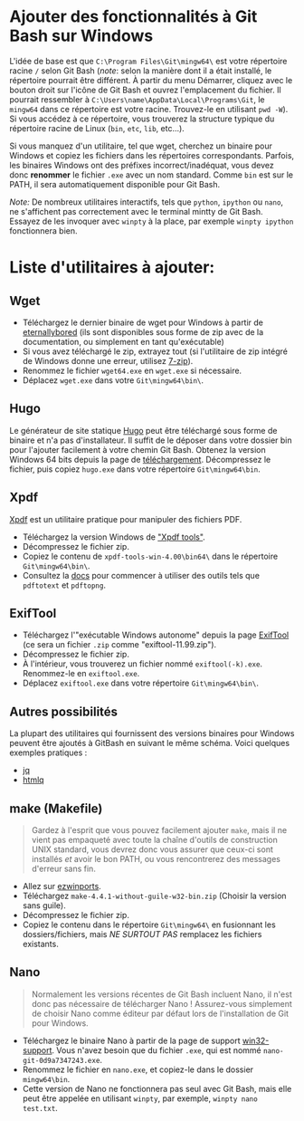 # Ajouter des fonctionnalités à Git Bash sur Windows

L'idée de base est que `C:\Program Files\Git\mingw64\` est votre répertoire racine `/` selon Git Bash (*note*: selon la manière dont il a était installé, le répertoire pourrait être différent. À partir du menu Démarrer, cliquez avec le bouton droit sur l'icône de Git Bash et ouvrez l'emplacement du fichier. Il pourrait ressembler à `C:\Users\name\AppData\Local\Programs\Git`, le `mingw64` dans ce répertoire est votre racine. Trouvez-le en utilisant `pwd -W`).
Si vous accédez à ce répertoire, vous trouverez la structure typique du répertoire racine de Linux (`bin`, `etc`, `lib`, etc...). 

Si vous manquez d'un utilitaire, tel que wget, cherchez un binaire pour Windows et copiez les fichiers dans les répertoires correspondants.
Parfois, les binaires Windows ont des préfixes incorrect/inadéquat, vous devez donc **renommer** le fichier `.exe` avec un nom standard.
Comme `bin` est sur le PATH, il sera automatiquement disponible pour Git Bash.

*Note:* De nombreux utilitaires interactifs, tels que `python`, `ipython` ou `nano`, ne s'affichent pas correctement avec le terminal mintty de Git Bash.
Essayez de les invoquer avec `winpty` à la place, par exemple `winpty ipython` fonctionnera bien.


# Liste d'utilitaires à ajouter:

## Wget 

- Téléchargez le dernier binaire de wget pour Windows à partir de [eternallybored](https://eternallybored.org/misc/wget/) (ils sont disponibles sous forme de zip avec de la documentation, ou simplement en tant qu'exécutable)
- Si vous avez téléchargé le zip, extrayez tout (si l'utilitaire de zip intégré de Windows donne une erreur, utilisez [7-zip](http://www.7-zip.org/)).
- Renommez le fichier `wget64.exe` en `wget.exe` si nécessaire.
- Déplacez `wget.exe` dans votre `Git\mingw64\bin\`.

## Hugo 

Le générateur de site statique [Hugo](http://gohugo.io/) peut être téléchargé sous forme de binaire et n'a pas d'installateur. 
Il suffit de le déposer dans votre dossier bin pour l'ajouter facilement à votre chemin Git Bash. 
Obtenez la version Windows 64 bits depuis la page de [téléchargement](https://github.com/gohugoio/hugo/releases). 
Décompressez le fichier, puis copiez `hugo.exe` dans votre répertoire `Git\mingw64\bin`.

## Xpdf

[Xpdf](http://www.xpdfreader.com/index.html) est un utilitaire pratique pour manipuler des fichiers PDF.

- Téléchargez la version Windows de ["Xpdf tools"](http://www.xpdfreader.com/download.html).
- Décompressez le fichier zip.
- Copiez le contenu de `xpdf-tools-win-4.00\bin64\` dans le répertoire `Git\mingw64\bin\`.
- Consultez la [docs](http://www.xpdfreader.com/support.html) pour commencer à utiliser des outils tels que `pdftotext` et `pdftopng`.

## ExifTool

- Téléchargez l'"exécutable Windows autonome" depuis la page [ExifTool](https://exiftool.org/) (ce sera un fichier `.zip` comme "exiftool-11.99.zip").
- Décompressez le fichier zip.
- À l'intérieur, vous trouverez un fichier nommé `exiftool(-k).exe`. Renommez-le en `exiftool.exe`.
- Déplacez `exiftool.exe` dans votre répertoire `Git\mingw64\bin\`.

## Autres possibilités

La plupart des utilitaires qui fournissent des versions binaires pour Windows peuvent être ajoutés à GitBash en suivant le même schéma. 
Voici quelques exemples pratiques :

- [jq](https://github.com/stedolan/jq/releases)
- [htmlq](https://github.com/mgdm/htmlq/releases)

## make (Makefile)

> Gardez à l'esprit que vous pouvez facilement ajouter `make`, mais il ne vient pas empaqueté avec toute la chaîne d'outils de construction UNIX standard, vous devrez donc vous assurer que ceux-ci sont installés *et* avoir le bon PATH, ou vous rencontrerez des messages d'erreur sans fin.

- Allez sur [ezwinports](https://sourceforge.net/projects/ezwinports/files/).
- Téléchargez `make-4.4.1-without-guile-w32-bin.zip` (Choisir la version sans guile).
- Décompressez le fichier zip.
- Copiez le contenu dans le répertoire `Git\mingw64\` en fusionnant les dossiers/fichiers, mais *NE SURTOUT PAS* remplacez les fichiers existants. 

## Nano

> Normalement les versions récentes de Git Bash incluent Nano, il n'est donc pas nécessaire de télécharger Nano ! Assurez-vous simplement de choisir Nano comme éditeur par défaut lors de l'installation de Git pour Windows.

- Téléchargez le binaire Nano à partir de la page de support [win32-support](https://www.nano-editor.org/dist/win32-support/). Vous n'avez besoin que du fichier `.exe`, qui est nommé `nano-git-0d9a7347243.exe`.
- Renommez le fichier en `nano.exe`, et copiez-le dans le dossier `mingw64\bin`.
- Cette version de Nano ne fonctionnera pas seul avec Git Bash, mais elle peut être appelée en utilisant `winpty`, par exemple, `winpty nano test.txt`.
